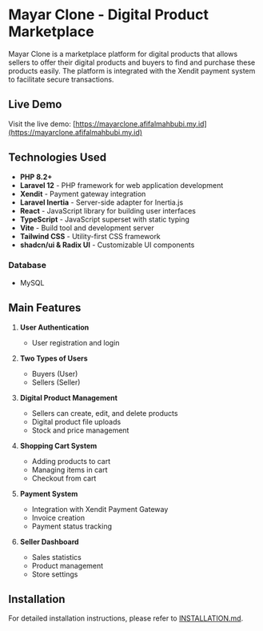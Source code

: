 # Mayar Clone - Digital Product Marketplace

Mayar Clone is a marketplace platform for digital products that allows sellers to offer their digital products and buyers to find and purchase these products easily. The platform is integrated with the Xendit payment system to facilitate secure transactions.

## Live Demo

Visit the live demo: [https://mayarclone.afifalmahbubi.my.id](https://mayarclone.afifalmahbubi.my.id)

## Technologies Used

- **PHP 8.2+**
- **Laravel 12** - PHP framework for web application development
- **Xendit** - Payment gateway integration
- **Laravel Inertia** - Server-side adapter for Inertia.js
- **React** - JavaScript library for building user interfaces
- **TypeScript** - JavaScript superset with static typing
- **Vite** - Build tool and development server
- **Tailwind CSS** - Utility-first CSS framework
- **shadcn/ui & Radix UI** - Customizable UI components

### Database

- MySQL

## Main Features

1. **User Authentication**

    - User registration and login

2. **Two Types of Users**

    - Buyers (User)
    - Sellers (Seller)

3. **Digital Product Management**

    - Sellers can create, edit, and delete products
    - Digital product file uploads
    - Stock and price management

4. **Shopping Cart System**

    - Adding products to cart
    - Managing items in cart
    - Checkout from cart

5. **Payment System**

    - Integration with Xendit Payment Gateway
    - Invoice creation
    - Payment status tracking

6. **Seller Dashboard**
    - Sales statistics
    - Product management
    - Store settings

## Installation

For detailed installation instructions, please refer to [INSTALLATION.md](INSTALLATION.md).
